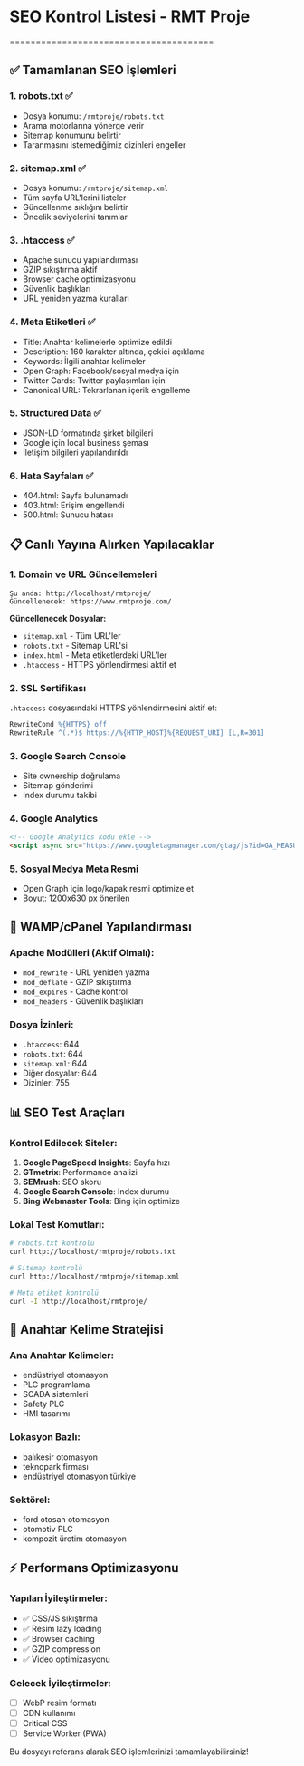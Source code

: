 # SEO Kontrol Listesi - RMT Proje
=======================================

## ✅ Tamamlanan SEO İşlemleri

### 1. **robots.txt** ✅
- Dosya konumu: `/rmtproje/robots.txt`
- Arama motorlarına yönerge verir
- Sitemap konumunu belirtir
- Taranmasını istemediğimiz dizinleri engeller

### 2. **sitemap.xml** ✅
- Dosya konumu: `/rmtproje/sitemap.xml`
- Tüm sayfa URL'lerini listeler
- Güncellenme sıklığını belirtir
- Öncelik seviyelerini tanımlar

### 3. **.htaccess** ✅
- Apache sunucu yapılandırması
- GZIP sıkıştırma aktif
- Browser cache optimizasyonu
- Güvenlik başlıkları
- URL yeniden yazma kuralları

### 4. **Meta Etiketleri** ✅
- Title: Anahtar kelimelerle optimize edildi
- Description: 160 karakter altında, çekici açıklama
- Keywords: İlgili anahtar kelimeler
- Open Graph: Facebook/sosyal medya için
- Twitter Cards: Twitter paylaşımları için
- Canonical URL: Tekrarlanan içerik engelleme

### 5. **Structured Data** ✅
- JSON-LD formatında şirket bilgileri
- Google için local business şeması
- İletişim bilgileri yapılandırıldı

### 6. **Hata Sayfaları** ✅
- 404.html: Sayfa bulunamadı
- 403.html: Erişim engellendi  
- 500.html: Sunucu hatası

## 📋 Canlı Yayına Alırken Yapılacaklar

### 1. **Domain ve URL Güncellemeleri**
```
Şu anda: http://localhost/rmtproje/
Güncellenecek: https://www.rmtproje.com/
```

**Güncellenecek Dosyalar:**
- `sitemap.xml` - Tüm URL'ler
- `robots.txt` - Sitemap URL'si
- `index.html` - Meta etiketlerdeki URL'ler
- `.htaccess` - HTTPS yönlendirmesi aktif et

### 2. **SSL Sertifikası**
`.htaccess` dosyasındaki HTTPS yönlendirmesini aktif et:
```apache
RewriteCond %{HTTPS} off
RewriteRule ^(.*)$ https://%{HTTP_HOST}%{REQUEST_URI} [L,R=301]
```

### 3. **Google Search Console**
- Site ownership doğrulama
- Sitemap gönderimi
- Index durumu takibi

### 4. **Google Analytics**
```html
<!-- Google Analytics kodu ekle -->
<script async src="https://www.googletagmanager.com/gtag/js?id=GA_MEASUREMENT_ID"></script>
```

### 5. **Sosyal Medya Meta Resmi**
- Open Graph için logo/kapak resmi optimize et
- Boyut: 1200x630 px önerilen

## 🔧 WAMP/cPanel Yapılandırması

### Apache Modülleri (Aktif Olmalı):
- `mod_rewrite` - URL yeniden yazma
- `mod_deflate` - GZIP sıkıştırma  
- `mod_expires` - Cache kontrol
- `mod_headers` - Güvenlik başlıkları

### Dosya İzinleri:
- `.htaccess`: 644
- `robots.txt`: 644
- `sitemap.xml`: 644
- Diğer dosyalar: 644
- Dizinler: 755

## 📊 SEO Test Araçları

### Kontrol Edilecek Siteler:
1. **Google PageSpeed Insights**: Sayfa hızı
2. **GTmetrix**: Performance analizi
3. **SEMrush**: SEO skoru
4. **Google Search Console**: Index durumu
5. **Bing Webmaster Tools**: Bing için optimize

### Lokal Test Komutları:
```bash
# robots.txt kontrolü
curl http://localhost/rmtproje/robots.txt

# Sitemap kontrolü  
curl http://localhost/rmtproje/sitemap.xml

# Meta etiket kontrolü
curl -I http://localhost/rmtproje/
```

## 🎯 Anahtar Kelime Stratejisi

### Ana Anahtar Kelimeler:
- endüstriyel otomasyon
- PLC programlama  
- SCADA sistemleri
- Safety PLC
- HMI tasarımı

### Lokasyon Bazlı:
- balıkesir otomasyon
- teknopark firması
- endüstriyel otomasyon türkiye

### Sektörel:
- ford otosan otomasyon
- otomotiv PLC
- kompozit üretim otomasyon

## ⚡ Performans Optimizasyonu

### Yapılan İyileştirmeler:
- ✅ CSS/JS sıkıştırma
- ✅ Resim lazy loading
- ✅ Browser caching
- ✅ GZIP compression
- ✅ Video optimizasyonu

### Gelecek İyileştirmeler:
- [ ] WebP resim formatı
- [ ] CDN kullanımı
- [ ] Critical CSS
- [ ] Service Worker (PWA)

Bu dosyayı referans alarak SEO işlemlerinizi tamamlayabilirsiniz!
